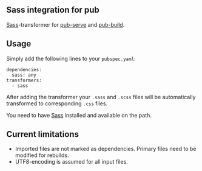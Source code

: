 ## Sass integration for pub

[Sass](http://sass-lang.com/)-transformer for [pub-serve](http://pub.dartlang.org/doc/pub-serve.html) and
[pub-build](http://pub.dartlang.org/doc/pub-build.html).

## Usage

Simply add the following lines to your `pubspec.yaml`:

    dependencies:
      sass: any
    transformers:
      - sass

After adding the transformer your `.sass` and `.scss` files will be automatically transformed to
corresponding `.css` files.

You need to have [Sass](http://sass-lang.com/) installed and available on the path.

## Current limitations

- Imported files are not marked as dependencies. Primary files need to be modified for rebuilds.
- UTF8-encoding is assumed for all input files.
